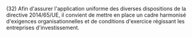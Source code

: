 (32) Afin d'assurer l'application uniforme des diverses dispositions de la directive 2014/65/UE, il convient de mettre en place un cadre harmonisé d'exigences organisationnelles et de conditions d'exercice régissant les entreprises d'investissement.